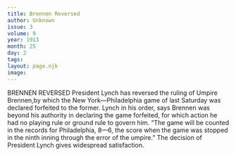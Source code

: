 ```yaml
---
title: Brennen Reversed
author: Unknown
issue: 3
volume: 9
year: 1913
month: 25
day: 2
tags:
layout: page.njk
image:
---
```

BRENNEN REVERSED    President Lynch has reversed the ruling of Umpire Brennen,by which the New York—Philadelphia game of last Saturday was declared forfeited to the former. Lynch in his order, says Brennen was beyond his authority in declaring the game forfeited, for which action he had no playing rule or ground rule to govern him. “The game will be counted in the records for Philadelphia, 8—6, the score when the game was stopped in the ninth inning through the error of the umpire.” The decision of President Lynch gives widespread satisfaction. 

